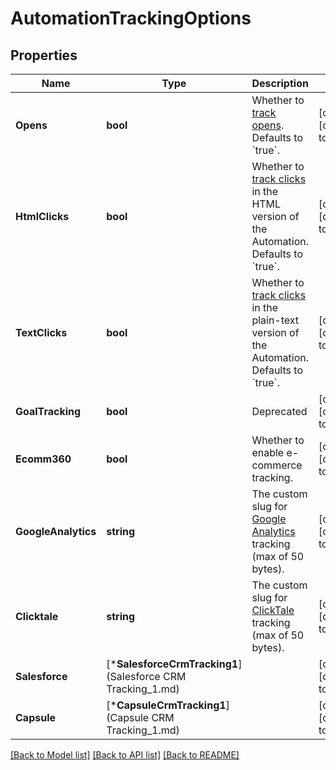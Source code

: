 # AutomationTrackingOptions

## Properties
Name | Type | Description | Notes
------------ | ------------- | ------------- | -------------
**Opens** | **bool** | Whether to [track opens](https://mailchimp.com/help/about-open-tracking/). Defaults to &#x60;true&#x60;. | [optional] [default to null]
**HtmlClicks** | **bool** | Whether to [track clicks](https://mailchimp.com/help/enable-and-view-click-tracking/) in the HTML version of the Automation. Defaults to &#x60;true&#x60;. | [optional] [default to null]
**TextClicks** | **bool** | Whether to [track clicks](https://mailchimp.com/help/enable-and-view-click-tracking/) in the plain-text version of the Automation. Defaults to &#x60;true&#x60;. | [optional] [default to null]
**GoalTracking** | **bool** | Deprecated | [optional] [default to null]
**Ecomm360** | **bool** | Whether to enable e-commerce tracking. | [optional] [default to null]
**GoogleAnalytics** | **string** | The custom slug for [Google Analytics](https://mailchimp.com/help/integrate-google-analytics-with-mailchimp/) tracking (max of 50 bytes). | [optional] [default to null]
**Clicktale** | **string** | The custom slug for [ClickTale](https://mailchimp.com/help/additional-tracking-options-for-campaigns/) tracking (max of 50 bytes). | [optional] [default to null]
**Salesforce** | [***SalesforceCrmTracking1**](Salesforce CRM Tracking_1.md) |  | [optional] [default to null]
**Capsule** | [***CapsuleCrmTracking1**](Capsule CRM Tracking_1.md) |  | [optional] [default to null]

[[Back to Model list]](../README.md#documentation-for-models) [[Back to API list]](../README.md#documentation-for-api-endpoints) [[Back to README]](../README.md)

